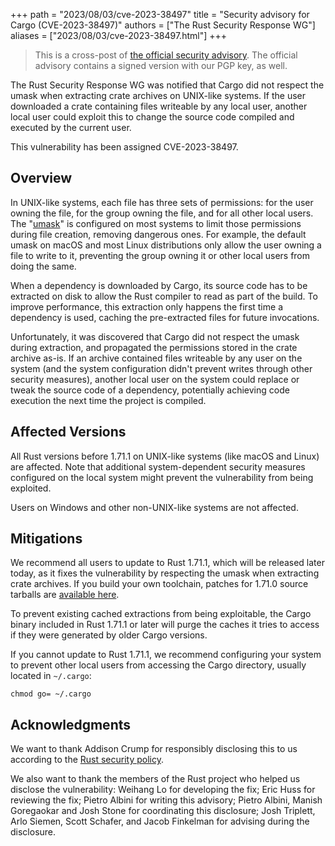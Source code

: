 +++
path = "2023/08/03/cve-2023-38497"
title = "Security advisory for Cargo (CVE-2023-38497)"
authors = ["The Rust Security Response WG"]
aliases = ["2023/08/03/cve-2023-38497.html"]
+++

> This is a cross-post of [the official security advisory][advisory]. The
> official advisory contains a signed version with our PGP key, as well.

[advisory]: https://groups.google.com/g/rustlang-security-announcements/c/PEZQleQ6IUY

The Rust Security Response WG was notified that Cargo did not respect the umask
when extracting crate archives on UNIX-like systems. If the user downloaded a
crate containing files writeable by any local user, another local user could
exploit this to change the source code compiled and executed by the current
user.

This vulnerability has been assigned CVE-2023-38497.

## Overview

In UNIX-like systems, each file has three sets of permissions: for the user
owning the file, for the group owning the file, and for all other local users.
The "[umask][1]" is configured on most systems to limit those permissions
during file creation, removing dangerous ones. For example, the default umask
on macOS and most Linux distributions only allow the user owning a file to
write to it, preventing the group owning it or other local users from doing the
same.

When a dependency is downloaded by Cargo, its source code has to be extracted
on disk to allow the Rust compiler to read as part of the build. To improve
performance, this extraction only happens the first time a dependency is used,
caching the pre-extracted files for future invocations.

Unfortunately, it was discovered that Cargo did not respect the umask during
extraction, and propagated the permissions stored in the crate archive as-is.
If an archive contained files writeable by any user on the system (and the
system configuration didn't prevent writes through other security measures),
another local user on the system could replace or tweak the source code of a
dependency, potentially achieving code execution the next time the project is
compiled.

## Affected Versions

All Rust versions before 1.71.1 on UNIX-like systems (like macOS and Linux) are
affected. Note that additional system-dependent security measures configured on
the local system might prevent the vulnerability from being exploited.

Users on Windows and other non-UNIX-like systems are not affected.

## Mitigations

We recommend all users to update to Rust 1.71.1, which will be released later
today, as it fixes the vulnerability by respecting the umask when extracting
crate archives. If you build your own toolchain, patches for 1.71.0 source
tarballs are [available here][2].

To prevent existing cached extractions from being exploitable, the Cargo binary
included in Rust 1.71.1 or later will purge the caches it tries to access if
they were generated by older Cargo versions.

If you cannot update to Rust 1.71.1, we recommend configuring your system to
prevent other local users from accessing the Cargo directory, usually located
in `~/.cargo`:

```
chmod go= ~/.cargo
```

## Acknowledgments

We want to thank Addison Crump for responsibly disclosing this to us according
to the [Rust security policy][3].

We also want to thank the members of the Rust project who helped us disclose
the vulnerability: Weihang Lo for developing the fix; Eric Huss for reviewing
the fix; Pietro Albini for writing this advisory; Pietro Albini, Manish
Goregaokar and Josh Stone for coordinating this disclosure; Josh Triplett, Arlo
Siemen, Scott Schafer, and Jacob Finkelman for advising during the disclosure.

[1]: https://en.wikipedia.org/wiki/Umask
[2]: https://github.com/rust-lang/wg-security-response/tree/main/patches/CVE-2023-38497
[3]: https://www.rust-lang.org/policies/security
